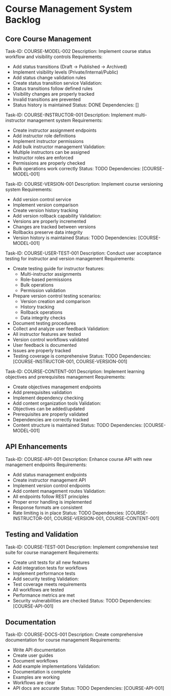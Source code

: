 # Course Management System Backlog

## Core Course Management

Task-ID: COURSE-MODEL-002
Description: Implement course status workflow and visibility controls
Requirements:
  - Add status transitions (Draft → Published → Archived)
  - Implement visibility levels (Private/Internal/Public)
  - Add status change validation rules
  - Create status transition service
Validation:
  - Status transitions follow defined rules
  - Visibility changes are properly tracked
  - Invalid transitions are prevented
  - Status history is maintained
Status: DONE
Dependencies: []

Task-ID: COURSE-INSTRUCTOR-001
Description: Implement multi-instructor management system
Requirements:
  - Create instructor assignment endpoints
  - Add instructor role definitions
  - Implement instructor permissions
  - Add bulk instructor management
Validation:
  - Multiple instructors can be assigned
  - Instructor roles are enforced
  - Permissions are properly checked
  - Bulk operations work correctly
Status: TODO
Dependencies: [COURSE-MODEL-001]

Task-ID: COURSE-VERSION-001
Description: Implement course versioning system
Requirements:
  - Add version control service
  - Implement version comparison
  - Create version history tracking
  - Add version rollback capability
Validation:
  - Versions are properly incremented
  - Changes are tracked between versions
  - Rollbacks preserve data integrity
  - Version history is maintained
Status: TODO
Dependencies: [COURSE-MODEL-001]

Task-ID: COURSE-USER-TEST-001
Description: Conduct user acceptance testing for instructor and version management
Requirements:
  - Create testing guide for instructor features:
    * Multi-instructor assignments
    * Role-based permissions
    * Bulk operations
    * Permission validation
  - Prepare version control testing scenarios:
    * Version creation and comparison
    * History tracking
    * Rollback operations
    * Data integrity checks
  - Document testing procedures
  - Collect and analyze user feedback
Validation:
  - All instructor features are tested
  - Version control workflows validated
  - User feedback is documented
  - Issues are properly tracked
  - Testing coverage is comprehensive
Status: TODO
Dependencies: [COURSE-INSTRUCTOR-001, COURSE-VERSION-001]

Task-ID: COURSE-CONTENT-001
Description: Implement learning objectives and prerequisites management
Requirements:
  - Create objectives management endpoints
  - Add prerequisites validation
  - Implement dependency checking
  - Add content organization tools
Validation:
  - Objectives can be added/updated
  - Prerequisites are properly validated
  - Dependencies are correctly tracked
  - Content structure is maintained
Status: TODO
Dependencies: [COURSE-MODEL-001]

## API Enhancements

Task-ID: COURSE-API-001
Description: Enhance course API with new management endpoints
Requirements:
  - Add status management endpoints
  - Create instructor management API
  - Implement version control endpoints
  - Add content management routes
Validation:
  - All endpoints follow REST principles
  - Proper error handling is implemented
  - Response formats are consistent
  - Rate limiting is in place
Status: TODO
Dependencies: [COURSE-INSTRUCTOR-001, COURSE-VERSION-001, COURSE-CONTENT-001]

## Testing and Validation

Task-ID: COURSE-TEST-001
Description: Implement comprehensive test suite for course management
Requirements:
  - Create unit tests for all new features
  - Add integration tests for workflows
  - Implement performance tests
  - Add security testing
Validation:
  - Test coverage meets requirements
  - All workflows are tested
  - Performance metrics are met
  - Security vulnerabilities are checked
Status: TODO
Dependencies: [COURSE-API-001]

## Documentation

Task-ID: COURSE-DOCS-001
Description: Create comprehensive documentation for course management
Requirements:
  - Write API documentation
  - Create user guides
  - Document workflows
  - Add example implementations
Validation:
  - Documentation is complete
  - Examples are working
  - Workflows are clear
  - API docs are accurate
Status: TODO
Dependencies: [COURSE-API-001]